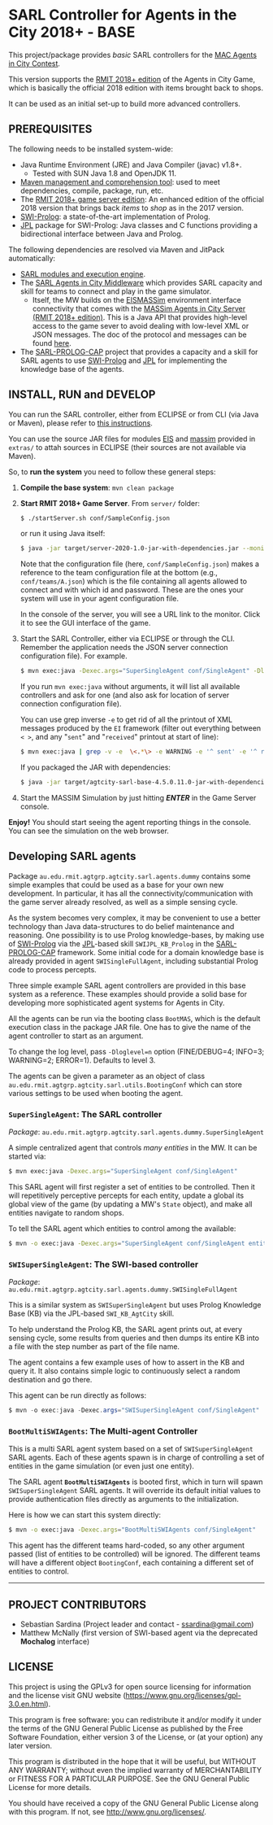 # SARL Controller for Agents in the City 2018+ - BASE

This project/package provides _basic_ SARL controllers for the [MAC Agents in City Contest](https://multiagentcontest.org/).

This version supports the [RMIT 2018+ edition](https://github.com/ssardina-agts/agtcity-server) of the Agents in City Game, which is basically the official 2018 edition with items brought back to shops.

It can be used as an initial set-up to build more advanced controllers.

## PREREQUISITES

The following needs to be installed system-wide:

- Java Runtime Environment (JRE) and Java Compiler (javac) v1.8+. 
    - Tested with SUN Java 1.8 and OpenJDK 11.
- [Maven management and comprehension tool](https://maven.apache.org/): used  to meet dependencies, compile, package, run, etc.
- The [RMIT 2018+ game server edition](https://github.com/ssardina-agts/agtcity-server): An enhanced edition of the official 2018 version that brings back _items_ to _shop_ as in the 2017 version.
- [SWI-Prolog](https://www.swi-prolog.org/): a state-of-the-art implementation of Prolog.
- [JPL](https://jpl7.org/) package for SWI-Prolog: Java classes and C functions providing a bidirectional interface between Java and Prolog. 

The following  dependencies are resolved via Maven and JitPack automatically:

- [SARL modules and execution engine](http://mvnrepository.com/artifact/io.sarl.maven).
- The [SARL Agents in City Middleware](https://github.com/ssardina-agts/agtcity-sarl-mw) which provides SARL capacity and skill for teams to connect and play in the game simulator.
  - Itself, the MW builds on the [EISMASSim](https://github.com/ssardina-agts/agtcity-server/tree/master/eismassim) environment interface connectivity that comes with the [MASSim Agents in City Server (RMIT 2018+ edition)](https://github.com/ssardina-agts/agtcity-server). This is a Java API that provides high-level access to the game sever to avoid dealing with low-level XML or JSON messages. The doc of the protocol and messages can be found [here](https://github.com/ssardina-agts/agtcity-server/blob/master/docs/eismassim.md).
- The [SARL-PROLOG-CAP](https://github.com/ssardina-agts/sarl-prolog-cap) project that provides a capacity and a skill for SARL agents to use [SWI-Prolog](http://www.swi-prolog.org/) and [JPL](https://jpl7.org/) for implementing the knowledge base of the agents.

## INSTALL, RUN and DEVELOP

You can run the SARL controller, either from ECLIPSE or from CLI (via Java or Maven), please refer to [this instructions](https://gist.github.com/ssardina/43d6e6f469921e5f692b37304f952d43#4-running-a-sarl-application).

You can use the source JAR files for modules [EIS](https://github.com/eishub/eis) and [massim](https://github.com/eishub/massim) provided in `extras/` to attah sources in ECLIPSE (their sources are not available via Maven).


So, to **run the system** you need to follow these general steps:



1. **Compile the base system**: `mvn clean package`
2. **Start RMIT 2018+ Game Server**. From `server/` folder:

	```bash
	$ ./startServer.sh conf/SampleConfig.json
	```

	or run it using Java itself:

	```bash
	$ java -jar target/server-2020-1.0-jar-with-dependencies.jar --monitor 8001 -conf conf/SampleConfig.json
	```

	Note that the configuration file (here, `conf/SampleConfig.json`) makes a reference to the team configuration file at the bottom (e.g., `conf/teams/A.json`) which is the file containing all agents allowed to connect and with which id and password. These are the ones your system will use in your agent configuration file.

	In the console of the server, you will see a URL link to the monitor. Click it to see the GUI interface of the game.

3. Start the SARL Controller, either via ECLIPSE or through the CLI. Remember the application needs the JSON server connection configuration file). For example.

	```bash
	$ mvn exec:java -Dexec.args="SuperSingleAgent conf/SingleAgent" -Dloglevel=4
	```

	If you run `mvn exec:java` without arguments, it will list all available controllers and ask for one (and also ask for location of server connection configuration file).
	
	You can use grep inverse `-e` to get rid of all the printout of XML messages produced by the `EI` framework (filter out everything between `< >`, and any "`sent`" and "`received`" printout at start of line):

 	```bash
	$ mvn exec:java | grep -v -e  \<.*\> -e WARNING -e '^ sent' -e '^ received'
	```

	If you packaged the JAR with dependencies:

	```bash
	$ java -jar target/agtcity-sarl-base-4.5.0.11.0-jar-with-dependencies.jar io.sarl.sre.boot.Boot SuperSingleAgent -Dloglevel=4
	```

5. Start the MASSIM Simulation by just hitting **_ENTER_** in the Game Server console.

**Enjoy!** You should start seeing the agent reporting things in the console. You can see the simulation on the web browser.

## Developing SARL agents

Package `au.edu.rmit.agtgrp.agtcity.sarl.agents.dummy` contains some simple examples that could be used as a base for your own new development. In particular, it has all the connectivity/communication with the game server already resolved, as well as a simple sensing cycle.

As the system becomes very complex, it may be convenient to use a better technology than Java data-structures to do belief maintenance and reasoning. One possibility is to use Prolog knowledge-bases, by making use of [SWI-Prolog](https://www.swi-prolog.org/) via the [JPL](https://jpl7.org/)-based skill `SWIJPL_KB_Prolog` in the [SARL-PROLOG-CAP](https://github.com/ssardina-agts/sarl-prolog-cap) framework. Some initial code for a domain knowledge base is already provided in agent `SWISingleFullAgent`, including substantial Prolog code to process percepts.

Three simple example SARL agent controllers are provided in this base system as a reference. These examples should provide a solid base for developing more sophisticated agent systems for Agents in City.

All the agents can be run via the booting class `BootMAS`, which is the default execution class in the package JAR file. One has to give the name of the agent controller to start as an argument.

To change the log level, pass `-Dloglevel=n` option (FINE/DEBUG=4; INFO=3; WARNING=2; ERROR=1). Defaults to level 3.

The agents can be given a parameter as an object of class `au.edu.rmit.agtgrp.agtcity.sarl.utils.BootingConf` which can store various settings to be used when booting the agent.

### **`SuperSingleAgent`**: The SARL controller

_Package_: `au.edu.rmit.agtgrp.agtcity.sarl.agents.dummy.SuperSingleAgent`

A simple centralized agent that controls _many entities_ in the MW. It can be started via:

```bash
$ mvn exec:java -Dexec.args="SuperSingleAgent conf/SingleAgent"
```

This SARL agent will first register a set of entities to be controlled. Then it will repetitively perceptive percepts for each entity, update a global its global view of the game (by updating a MW's `State` object), and make all entities navigate to random shops.

To tell the SARL agent which entities to control among the available:

```bash
$ mvn -o exec:java -Dexec.args="SuperSingleAgent conf/SingleAgent entityA1 entityA2 entityA3" 
```

### **`SWISuperSingleAgent`**: The SWI-based controller

_Package_: `au.edu.rmit.agtgrp.agtcity.sarl.agents.dummy.SWISingleFullAgent`

This is a similar system as `SWISuperSingleAgent` but uses Prolog  Knowledge Base (KB) via the JPL-based `SWI_KB_AgtCity` skill.

To help understand the Prolog KB, the SARL agent prints out, at every sensing cycle, some results from queries and then dumps its entire KB into a file with the step number as part of the file name.

The agent contains a few example uses of how to assert in the KB and query it. It also contains simple logic to continuously select a random destination and go there.

This agent can be run directly as follows:

```java
$ mvn -o exec:java -Dexec.args="SWISuperSingleAgent conf/SingleAgent"
```

### **`BootMultiSWIAgents`**: The Multi-agent Controller

This is a multi SARL agent system based on a set of `SWISuperSingleAgent` SARL agents. Each of these agents spawn is in charge of controlling a set of entities in the game simulation (or even just one entity).

The SARL agent **`BootMultiSWIAgents`** is booted first, which in turn will spawn `SWISuperSingleAgent` SARL agents. It will override its default initial values to provide authentication files directly as arguments to the initialization.

Here is how we can start this system directly:

```bash
$ mvn -o exec:java -Dexec.args="BootMultiSWIAgents conf/SingleAgent"
```

This agent has the different teams hard-coded, so any other argument passed (list of entities to be controlled) will be ignored. The different teams will have a different object 
`BootingConf`, each containing a different set of entities to control.

----------------------------
## PROJECT CONTRIBUTORS

* Sebastian Sardina (Project leader and contact - ssardina@gmail.com)
* Matthew McNally (first version of SWI-based agent via the deprecated **Mochalog** interface)

## LICENSE ##

This project is using the GPLv3 for open source licensing for information and the license visit GNU website (https://www.gnu.org/licenses/gpl-3.0.en.html).

This program is free software: you can redistribute it and/or modify it under the terms of the GNU General Public License as published by the Free Software Foundation, either version 3 of the License, or (at your option) any later version.

This program is distributed in the hope that it will be useful, but WITHOUT ANY WARRANTY; without even the implied warranty of
MERCHANTABILITY or FITNESS FOR A PARTICULAR PURPOSE.  See the GNU General Public License for more details.

You should have received a copy of the GNU General Public License along with this program.  If not, see <http://www.gnu.org/licenses/>.